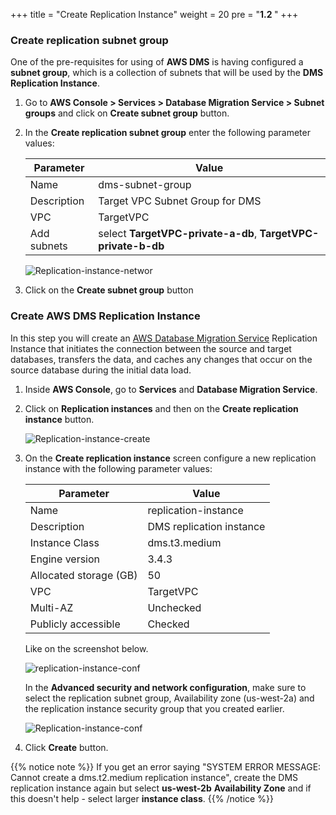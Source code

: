 +++
title = "Create Replication Instance"
weight = 20
pre = "<b>1.2 </b>"
+++

### Create replication subnet group

One of the pre-requisites for using of **AWS DMS** is having configured a **subnet group**, which is a collection of subnets that will be used by the **DMS Replication Instance**.

1. Go to **AWS Console > Services > Database Migration Service > Subnet groups** and click on **Create subnet group** button.
2. In the **Create replication subnet group** enter the following parameter values:

    | Parameter           | Value                    |
    | ------------------- | ------------------------ |
    | Name                | dms-subnet-group     |
    | Description         | Target VPC Subnet Group for DMS |
    | VPC                 | TargetVPC   |
    | Add subnets         | select **TargetVPC-private-a-db**, **TargetVPC-private-b-db** |

    ![Replication-instance-networ](/db-mig/java-subnet-group.png)

3. Click on the **Create subnet group** button

### Create AWS DMS Replication Instance

In this step you will create an <a href="https://aws.amazon.com/dms/" target="_blank">AWS Database Migration Service</a> Replication Instance that initiates the connection between the source and target databases, transfers the data, and caches any changes that occur on the source database during the initial data load.

1. Inside **AWS Console**, go to **Services** and **Database Migration Service**.  

2. Click on **Replication instances** and then on the **Create replication instance** button.

    ![Replication-instance-create](/db-mig/Replication-instance-create.png)

3. On the **Create replication instance** screen configure a new replication instance with the following parameter values:

    | Parameter           | Value                    |
    | ------------------- | ------------------------ |
    | Name                | replication-instance     |
    | Description         | DMS replication instance |
    | Instance Class      | dms.t3.medium            |
    | Engine version      | 3.4.3                    |
    |Allocated storage (GB)| 50                      |
    | VPC                 | TargetVPC            |
    | Multi-AZ            | Unchecked                |
    | Publicly accessible | Checked                  |

    Like on the screenshot below.

    ![replication-instance-conf](/db-mig/replication-instance-conf.png)

    In the **Advanced security and network configuration**, make sure to select the replication subnet group, Availability zone (us-west-2a) and the replication instance security group that you created earlier.

    ![Replication-instance-conf](/db-mig/advanced-security.png)

4. Click **Create** button.

{{% notice note %}}
If you get an error saying "SYSTEM ERROR MESSAGE: Cannot create a dms.t2.medium replication instance", create the DMS replication instance again but select **us-west-2b** **Availability Zone** and if this doesn't help - select larger **instance class**.
{{% /notice %}}  
